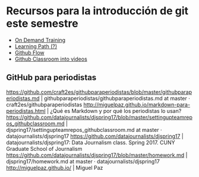 # Recursos para la introducción de git este semestre

* [On Demand Training](https://services.github.com/on-demand/)
* [Learning Path (?)](https://services.github.com/on-demand/resources/learning-path/)
* [Github Flow](https://guides.github.com/introduction/flow/)
* [Github Classroom into videos](https://education.github.community/t/video-group-assignments/3614)

## GitHub para periodistas
https://github.com/craft2es/githubparaperiodistas/blob/master/githubparaperiodistas.md | githubparaperiodistas/githubparaperiodistas.md at master · craft2es/githubparaperiodistas
http://miguelpaz.github.io/markdown-para-periodistas.html | ¿Qué es Markdown y por qué los periodistas lo usan?
https://github.com/datajournalists/djspring17/blob/master/settingupteamrepos_githubclassroom.md | djspring17/settingupteamrepos_githubclassroom.md at master · datajournalists/djspring17
https://github.com/datajournalists/djspring17 | datajournalists/djspring17: Data Journalism class. Spring 2017. CUNY Graduate School of Journalism
https://github.com/datajournalists/djspring17/blob/master/homework.md | djspring17/homework.md at master · datajournalists/djspring17
http://miguelpaz.github.io/ | Miguel Paz

